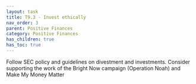 ```yaml
---
layout: task
title: T9.3 - Invest ethically
nav_order: 3
parent: Positive Finances
category: Positive Finances
has_children: true
has_toc: true
---
```


Follow SEC policy and guidelines on divestment and investments. Consider supporting the work of the Bright Now campaign (Operation Noah) and Make My Money Matter

